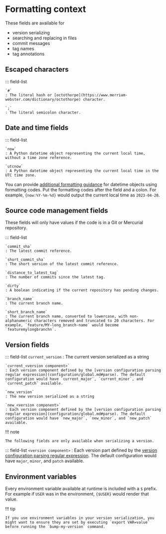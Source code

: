 # Formatting context

These fields are available for

- version serializing
- searching and replacing in files
- commit messages
- tag names
- tag annotations

## Escaped characters

::: field-list

    `#`
    : The literal hash or [octothorpe](https://www.merriam-webster.com/dictionary/octothorpe) character.
    
    `;`
    : The literal semicolon character.


## Date and time fields

::: field-list

    `now`
    : A Python datetime object representing the current local time, without a time zone reference.
    
    `utcnow`
    : A Python datetime object representing the current local time in the UTC time zone.

You can provide [additional formatting guidance](https://docs.python.org/3.11/library/datetime.html#strftime-and-strptime-format-codes) for datetime objects using formatting codes. Put the formatting codes after the field and a colon. For example, `{now:%Y-%m-%d}` would output the current local time as `2023-04-20`.

## Source code management fields

These fields will only have values if the code is in a Git or Mercurial repository.

::: field-list

    `commit_sha`
    : The latest commit reference.

    `short_commit_sha`
    : The short version of the latest commit reference.
    
    `distance_to_latest_tag`
    : The number of commits since the latest tag.
    
    `dirty`
    : A boolean indicating if the current repository has pending changes.
    
    `branch_name`
    : The current branch name.
    
    `short_branch_name`
    : The current branch name, converted to lowercase, with non-alphanumeric characters removed and truncated to 20 characters. For example, `feature/MY-long_branch-name` would become `featuremylongbranchn`.

## Version fields

::: field-list
    `current_version`
    : The current version serialized as a string
    
    `current_<version component>`
    : Each version component defined by the [version configuration parsing regular expression](configuration/global.md#parse). The default configuration would have `current_major`, `current_minor`, and `current_patch` available.
    
    `new_version`
    : The new version serialized as a string
    
    `new_<version component>`
    : Each version component defined by the [version configuration parsing regular expression](configuration/global.md#parse). The default configuration would have `new_major`, `new_minor`, and `new_patch` available.

!!! note

    The following fields are only available when serializing a version.

::: field-list
    `<version component>`
    : Each version part defined by the [version configuration parsing regular expression](configuration/global.md#parse). The default configuration would have `major`, `minor`, and `patch` available.

## Environment variables

Every environment variable available at runtime is included with a `$` prefix. For example if `USER` was in the environment, `{$USER}` would render that value.

!!! tip

    If you use environment variables in your version serialization, you might want to ensure they are set by executing `export VAR=value` before running the `bump-my-version` command.
